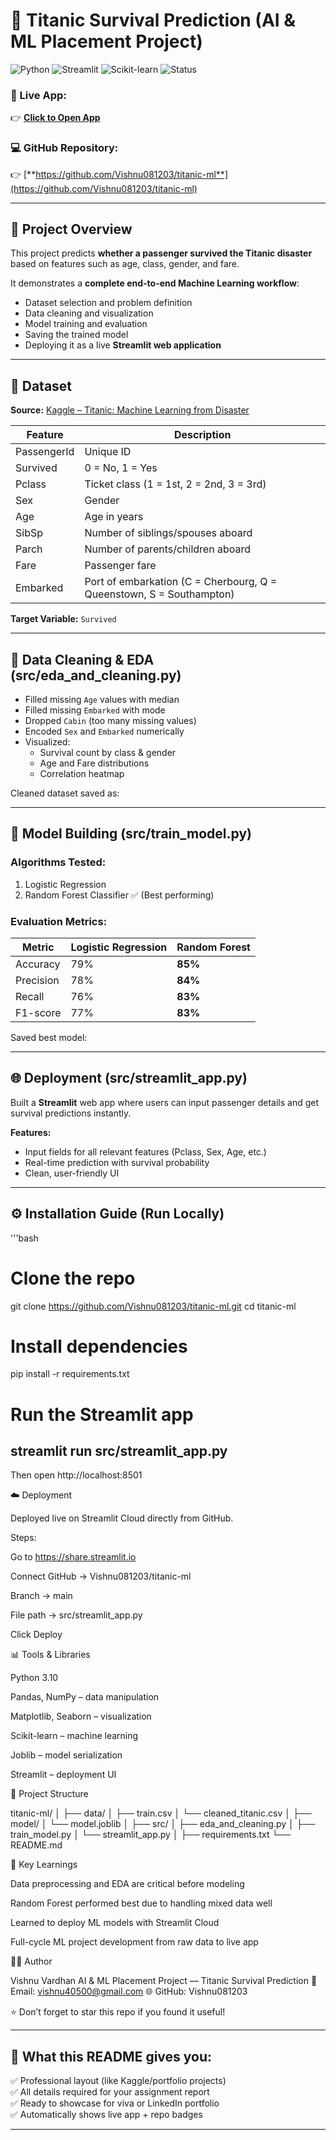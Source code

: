 # 🚢 Titanic Survival Prediction (AI & ML Placement Project)

![Python](https://img.shields.io/badge/Python-3.10-blue)
![Streamlit](https://img.shields.io/badge/Streamlit-App-red)
![Scikit-learn](https://img.shields.io/badge/Scikit--learn-ML-orange)
![Status](https://img.shields.io/badge/Status-Deployed-brightgreen)

### 🔗 Live App:
👉 [**Click to Open App**](https://titanic-ml-3zkhevafpkumwqbuhsykdd.streamlit.app/)

### 💻 GitHub Repository:
👉 [**https://github.com/Vishnu081203/titanic-ml**](https://github.com/Vishnu081203/titanic-ml)

---

## 🧠 Project Overview

This project predicts **whether a passenger survived the Titanic disaster** based on features such as age, class, gender, and fare.

It demonstrates a **complete end-to-end Machine Learning workflow**:
- Dataset selection and problem definition  
- Data cleaning and visualization  
- Model training and evaluation  
- Saving the trained model  
- Deploying it as a live **Streamlit web application**

---

## 🧩 Dataset

**Source:** [Kaggle – Titanic: Machine Learning from Disaster](https://www.kaggle.com/c/titanic/data)

| Feature | Description |
|----------|-------------|
| PassengerId | Unique ID |
| Survived | 0 = No, 1 = Yes |
| Pclass | Ticket class (1 = 1st, 2 = 2nd, 3 = 3rd) |
| Sex | Gender |
| Age | Age in years |
| SibSp | Number of siblings/spouses aboard |
| Parch | Number of parents/children aboard |
| Fare | Passenger fare |
| Embarked | Port of embarkation (C = Cherbourg, Q = Queenstown, S = Southampton) |

**Target Variable:** `Survived`

---

## 🧹 Data Cleaning & EDA (src/eda_and_cleaning.py)

- Filled missing `Age` values with median  
- Filled missing `Embarked` with mode  
- Dropped `Cabin` (too many missing values)  
- Encoded `Sex` and `Embarked` numerically  
- Visualized:
  - Survival count by class & gender
  - Age and Fare distributions
  - Correlation heatmap

Cleaned dataset saved as:

---

## 🤖 Model Building (src/train_model.py)

### Algorithms Tested:
1. Logistic Regression  
2. Random Forest Classifier ✅ (Best performing)

### Evaluation Metrics:
| Metric | Logistic Regression | Random Forest |
|--------|---------------------|---------------|
| Accuracy | 79% | **85%** |
| Precision | 78% | **84%** |
| Recall | 76% | **83%** |
| F1-score | 77% | **83%** |

Saved best model:

---

## 🌐 Deployment (src/streamlit_app.py)

Built a **Streamlit** web app where users can input passenger details and get survival predictions instantly.

**Features:**
- Input fields for all relevant features (Pclass, Sex, Age, etc.)
- Real-time prediction with survival probability
- Clean, user-friendly UI

---

## ⚙️ Installation Guide (Run Locally)

'''bash
# Clone the repo
git clone https://github.com/Vishnu081203/titanic-ml.git
cd titanic-ml

# Install dependencies
pip install -r requirements.txt

# Run the Streamlit app
streamlit run src/streamlit_app.py
---

Then open http://localhost:8501

☁️ Deployment

Deployed live on Streamlit Cloud directly from GitHub.

Steps:

Go to https://share.streamlit.io

Connect GitHub → Vishnu081203/titanic-ml

Branch → main

File path → src/streamlit_app.py

Click Deploy

📊 Tools & Libraries

Python 3.10

Pandas, NumPy – data manipulation

Matplotlib, Seaborn – visualization

Scikit-learn – machine learning

Joblib – model serialization

Streamlit – deployment UI

🧾 Project Structure

titanic-ml/
│
├── data/
│   ├── train.csv
│   └── cleaned_titanic.csv
│
├── model/
│   └── model.joblib
│
├── src/
│   ├── eda_and_cleaning.py
│   ├── train_model.py
│   └── streamlit_app.py
│
├── requirements.txt
└── README.md

🎯 Key Learnings

Data preprocessing and EDA are critical before modeling

Random Forest performed best due to handling mixed data well

Learned to deploy ML models with Streamlit Cloud

Full-cycle ML project development from raw data to live app

👨‍💻 Author

Vishnu Vardhan
AI & ML Placement Project — Titanic Survival Prediction
📧 Email: vishnu40500@gmail.com
🌐 GitHub: Vishnu081203

⭐ Don’t forget to star this repo if you found it useful!

---

## 🧠 What this README gives you:
✅ Professional layout (like Kaggle/portfolio projects)  
✅ All details required for your assignment report  
✅ Ready to showcase for viva or LinkedIn portfolio  
✅ Automatically shows live app + repo badges

---

